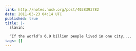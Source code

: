 ```yaml
---
link: http://notes.husk.org/post/4038393782
date: 2011-03-23 04:14 UTC
published: true
title: |-
  slavin:

  “If the world’s 6.9 billion people lived in one city,...
tags: []
---
```



